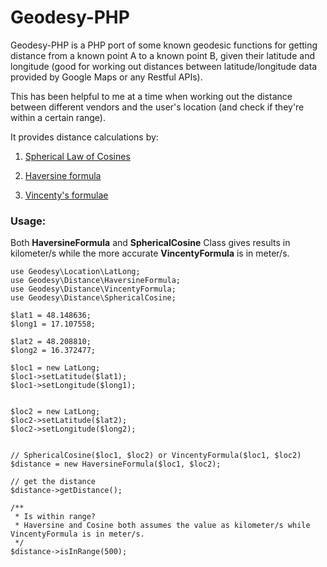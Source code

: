 Geodesy-PHP
=============

Geodesy-PHP is a PHP port of some known geodesic functions for getting distance from a known point A to a known point B, given their latitude and longitude (good for working out distances between latitude/longitude data provided by Google Maps or any Restful APIs).

This has been helpful to me at a time when working out the distance between different vendors and the user's location (and check if they're within a certain range).

It provides distance calculations by:

1. [Spherical Law of Cosines](https://en.wikipedia.org/wiki/Spherical_law_of_cosines) 

2. [Haversine formula](https://en.wikipedia.org/wiki/Haversine_formula)

3. [Vincenty's formulae](https://en.wikipedia.org/wiki/Vincenty%27s_formulae)


### Usage: ###


Both **HaversineFormula** and **SphericalCosine** Class gives results in kilometer/s while the more accurate **VincentyFormula** is in meter/s.


```
use Geodesy\Location\LatLong;
use Geodesy\Distance\HaversineFormula;
use Geodesy\Distance\VincentyFormula;
use Geodesy\Distance\SphericalCosine;

$lat1 = 48.148636;
$long1 = 17.107558;

$lat2 = 48.208810;
$long2 = 16.372477;

$loc1 = new LatLong;
$loc1->setLatitude($lat1);
$loc1->setLongitude($long1);


$loc2 = new LatLong;
$loc2->setLatitude($lat2);
$loc2->setLongitude($long2);


// SphericalCosine($loc1, $loc2) or VincentyFormula($loc1, $loc2)
$distance = new HaversineFormula($loc1, $loc2);

// get the distance
$distance->getDistance();

/** 
 * Is within range?
 * Haversine and Cosine both assumes the value as kilometer/s while VincentyFormula is in meter/s.
 */
$distance->isInRange(500);
```
